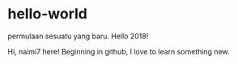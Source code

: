 # hello-world
permulaan sesuatu yang baru. Hello 2018!

Hi, naimi7 here! Beginning in github, I love to learn something new.

